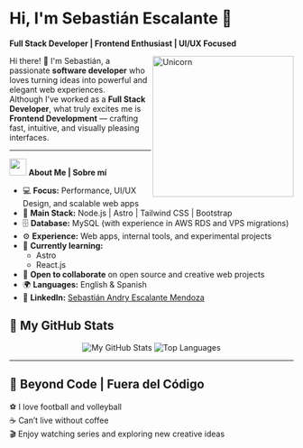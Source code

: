 # Hi, I'm Sebastián Escalante 👋  
**Full Stack Developer | Frontend Enthusiast | UI/UX Focused**

<img align="right" width=250px alt="Unicorn" src="https://media4.giphy.com/media/v1.Y2lkPTc5MGI3NjExMDdxajhkazg5NmN5a3owYnY4NGV3bm44bGYwaTFjOXd2MTdoeWF5dSZlcD12MV9pbnRlcm5hbF9naWZfYnlfaWQmY3Q9Zw/gXr3j6YAClXFfZABn5/giphy.gif" />

Hi there! 👋 I'm Sebastián, a passionate **software developer** who loves turning ideas into powerful and elegant web experiences.  
Although I’ve worked as a **Full Stack Developer**, what truly excites me is **Frontend Development** — crafting fast, intuitive, and visually pleasing interfaces.

---

<img src="https://media.giphy.com/media/ObNTw8Uzwy6KQ/giphy.gif" width="30px">&nbsp;**About Me | Sobre mí**

* 💻 **Focus:** Performance, UI/UX Design, and scalable web apps  
* 🧠 **Main Stack:** Node.js | Astro | Tailwind CSS | Bootstrap  
* 🗄️ **Database:** MySQL (with experience in AWS RDS and VPS migrations)  
* ⚙️ **Experience:** Web apps, internal tools, and experimental projects  
* 🚀 **Currently learning:**  
  - Astro 
  - React.js  
* 👯 **Open to collaborate** on open source and creative web projects  
* 🌍 **Languages:** English & Spanish  
* 📎 **LinkedIn:** [Sebastián Andry Escalante Mendoza](https://www.linkedin.com/in/sebastian-andry-escalante-mendoza-667a93252/)  



<h2>👀 My GitHub Stats</h2>

<div align="center">
  <p>
    <img src="https://github-readme-stats.vercel.app/api?username=Andry-code-web&show_icons=true&theme=tokyonight&include_all_commits=true" alt="My GitHub Stats" />
    <img src="https://github-readme-stats.vercel.app/api/top-langs/?username=Andry-code-web&layout=compact&theme=tokyonight" alt="Top Languages" />
  </p>
</div>

---

## 🎯 Beyond Code | Fuera del Código

⚽ I love football and volleyball  
☕ Can’t live without coffee  
🎬 Enjoy watching series and exploring new creative ideas  

